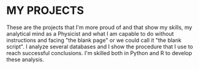 # MY PROJECTS
These are the projects that I'm more proud of and that show my skills, my analytical mind as a Physicist and what I am capable to do without instructions and facing "the blank page" or we could call it "the blank script". I analyze several databases and I show the procedure that I use to reach successful conclusions. I'm skilled both in Python and R to develop these analysis.
